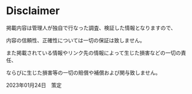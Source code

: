# Disclaimer

掲載内容は管理人が独自で行なった調査、検証した情報となりますので、

内容の信頼性、正確性については一切の保証は致しません。

また掲載されている情報やリンク先の情報によって生じた損害などの一切の責任、

ならびに生じた損害等の一切の賠償や補償および関与致しません。

2023年01月24日　策定